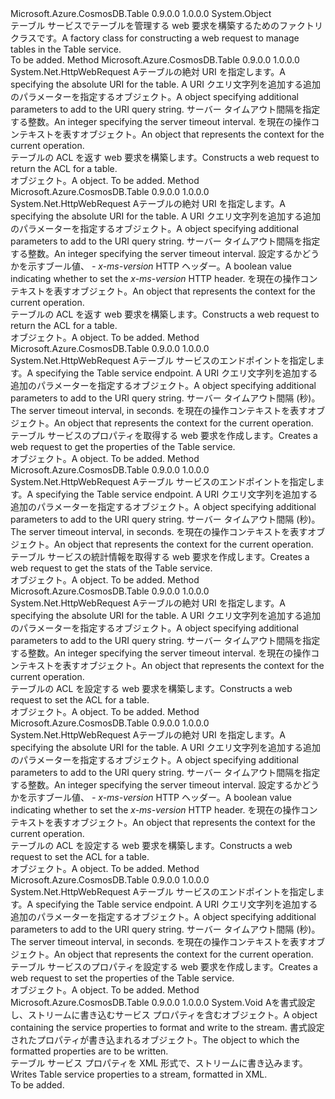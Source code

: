 <Type Name="TableHttpWebRequestFactory" FullName="Microsoft.Azure.CosmosDB.Table.Protocol.TableHttpWebRequestFactory">
  <TypeSignature Language="C#" Value="public static class TableHttpWebRequestFactory" />
  <TypeSignature Language="ILAsm" Value=".class public auto ansi abstract sealed beforefieldinit TableHttpWebRequestFactory extends System.Object" />
  <TypeSignature Language="DocId" Value="T:Microsoft.Azure.CosmosDB.Table.Protocol.TableHttpWebRequestFactory" />
  <TypeSignature Language="VB.NET" Value="Public Class TableHttpWebRequestFactory" />
  <TypeSignature Language="F#" Value="type TableHttpWebRequestFactory = class" />
  <AssemblyInfo>
    <AssemblyName>Microsoft.Azure.CosmosDB.Table</AssemblyName>
    <AssemblyVersion>0.9.0.0</AssemblyVersion>
    <AssemblyVersion>1.0.0.0</AssemblyVersion>
  </AssemblyInfo>
  <Base>
    <BaseTypeName>System.Object</BaseTypeName>
  </Base>
  <Interfaces />
  <Docs>
    <summary>
            <span data-ttu-id="0f3fb-101">テーブル サービスでテーブルを管理する web 要求を構築するためのファクトリ クラスです。</span><span class="sxs-lookup"><span data-stu-id="0f3fb-101">A factory class for constructing a web request to manage tables in the Table service.</span></span>
            </summary>
    <remarks>To be added.</remarks>
  </Docs>
  <Members>
    <Member MemberName="GetAcl">
      <MemberSignature Language="C#" Value="public static System.Net.HttpWebRequest GetAcl (Uri uri, Microsoft.Azure.Storage.Core.UriQueryBuilder builder, Nullable&lt;int&gt; timeout, Microsoft.Azure.Storage.OperationContext operationContext);" />
      <MemberSignature Language="ILAsm" Value=".method public static hidebysig class System.Net.HttpWebRequest GetAcl(class System.Uri uri, class Microsoft.Azure.Storage.Core.UriQueryBuilder builder, valuetype System.Nullable`1&lt;int32&gt; timeout, class Microsoft.Azure.Storage.OperationContext operationContext) cil managed" />
      <MemberSignature Language="DocId" Value="M:Microsoft.Azure.CosmosDB.Table.Protocol.TableHttpWebRequestFactory.GetAcl(System.Uri,Microsoft.Azure.Storage.Core.UriQueryBuilder,System.Nullable{System.Int32},Microsoft.Azure.Storage.OperationContext)" />
      <MemberSignature Language="F#" Value="static member GetAcl : Uri * Microsoft.Azure.Storage.Core.UriQueryBuilder * Nullable&lt;int&gt; * Microsoft.Azure.Storage.OperationContext -&gt; System.Net.HttpWebRequest" Usage="Microsoft.Azure.CosmosDB.Table.Protocol.TableHttpWebRequestFactory.GetAcl (uri, builder, timeout, operationContext)" />
      <MemberType>Method</MemberType>
      <AssemblyInfo>
        <AssemblyName>Microsoft.Azure.CosmosDB.Table</AssemblyName>
        <AssemblyVersion>0.9.0.0</AssemblyVersion>
        <AssemblyVersion>1.0.0.0</AssemblyVersion>
      </AssemblyInfo>
      <ReturnValue>
        <ReturnType>System.Net.HttpWebRequest</ReturnType>
      </ReturnValue>
      <Parameters>
        <Parameter Name="uri" Type="System.Uri" />
        <Parameter Name="builder" Type="Microsoft.Azure.Storage.Core.UriQueryBuilder" />
        <Parameter Name="timeout" Type="System.Nullable&lt;System.Int32&gt;" />
        <Parameter Name="operationContext" Type="Microsoft.Azure.Storage.OperationContext" />
      </Parameters>
      <Docs>
        <param name="uri"><span data-ttu-id="0f3fb-102">A<see cref="T:System.Uri" />テーブルの絶対 URI を指定します。</span><span class="sxs-lookup"><span data-stu-id="0f3fb-102">A <see cref="T:System.Uri" /> specifying the absolute URI for the table.</span></span></param>
        <param name="builder"><span data-ttu-id="0f3fb-103">A <see cref="T:Microsoft.Azure.Storage.Core.UriQueryBuilder" /> URI クエリ文字列を追加する追加のパラメーターを指定するオブジェクト。</span><span class="sxs-lookup"><span data-stu-id="0f3fb-103">A <see cref="T:Microsoft.Azure.Storage.Core.UriQueryBuilder" /> object specifying additional parameters to add to the URI query string.</span></span></param>
        <param name="timeout"><span data-ttu-id="0f3fb-104">サーバー タイムアウト間隔を指定する整数。</span><span class="sxs-lookup"><span data-stu-id="0f3fb-104">An integer specifying the server timeout interval.</span></span></param>
        <param name="operationContext"><span data-ttu-id="0f3fb-105"><see cref="T:Microsoft.Azure.Storage.OperationContext" />を現在の操作コンテキストを表すオブジェクト。</span><span class="sxs-lookup"><span data-stu-id="0f3fb-105">An <see cref="T:Microsoft.Azure.Storage.OperationContext" /> object that represents the context for the current operation.</span></span></param>
        <summary>
            <span data-ttu-id="0f3fb-106">テーブルの ACL を返す web 要求を構築します。</span><span class="sxs-lookup"><span data-stu-id="0f3fb-106">Constructs a web request to return the ACL for a table.</span></span>
            </summary>
        <returns><span data-ttu-id="0f3fb-107"><see cref="T:System.Net.HttpWebRequest" /> オブジェクト。</span><span class="sxs-lookup"><span data-stu-id="0f3fb-107">A <see cref="T:System.Net.HttpWebRequest" /> object.</span></span></returns>
        <remarks>To be added.</remarks>
      </Docs>
    </Member>
    <Member MemberName="GetAcl">
      <MemberSignature Language="C#" Value="public static System.Net.HttpWebRequest GetAcl (Uri uri, Microsoft.Azure.Storage.Core.UriQueryBuilder builder, Nullable&lt;int&gt; timeout, bool useVersionHeader, Microsoft.Azure.Storage.OperationContext operationContext);" />
      <MemberSignature Language="ILAsm" Value=".method public static hidebysig class System.Net.HttpWebRequest GetAcl(class System.Uri uri, class Microsoft.Azure.Storage.Core.UriQueryBuilder builder, valuetype System.Nullable`1&lt;int32&gt; timeout, bool useVersionHeader, class Microsoft.Azure.Storage.OperationContext operationContext) cil managed" />
      <MemberSignature Language="DocId" Value="M:Microsoft.Azure.CosmosDB.Table.Protocol.TableHttpWebRequestFactory.GetAcl(System.Uri,Microsoft.Azure.Storage.Core.UriQueryBuilder,System.Nullable{System.Int32},System.Boolean,Microsoft.Azure.Storage.OperationContext)" />
      <MemberSignature Language="F#" Value="static member GetAcl : Uri * Microsoft.Azure.Storage.Core.UriQueryBuilder * Nullable&lt;int&gt; * bool * Microsoft.Azure.Storage.OperationContext -&gt; System.Net.HttpWebRequest" Usage="Microsoft.Azure.CosmosDB.Table.Protocol.TableHttpWebRequestFactory.GetAcl (uri, builder, timeout, useVersionHeader, operationContext)" />
      <MemberType>Method</MemberType>
      <AssemblyInfo>
        <AssemblyName>Microsoft.Azure.CosmosDB.Table</AssemblyName>
        <AssemblyVersion>0.9.0.0</AssemblyVersion>
        <AssemblyVersion>1.0.0.0</AssemblyVersion>
      </AssemblyInfo>
      <ReturnValue>
        <ReturnType>System.Net.HttpWebRequest</ReturnType>
      </ReturnValue>
      <Parameters>
        <Parameter Name="uri" Type="System.Uri" />
        <Parameter Name="builder" Type="Microsoft.Azure.Storage.Core.UriQueryBuilder" />
        <Parameter Name="timeout" Type="System.Nullable&lt;System.Int32&gt;" />
        <Parameter Name="useVersionHeader" Type="System.Boolean" />
        <Parameter Name="operationContext" Type="Microsoft.Azure.Storage.OperationContext" />
      </Parameters>
      <Docs>
        <param name="uri"><span data-ttu-id="0f3fb-108">A<see cref="T:System.Uri" />テーブルの絶対 URI を指定します。</span><span class="sxs-lookup"><span data-stu-id="0f3fb-108">A <see cref="T:System.Uri" /> specifying the absolute URI for the table.</span></span></param>
        <param name="builder"><span data-ttu-id="0f3fb-109">A <see cref="T:Microsoft.Azure.Storage.Core.UriQueryBuilder" /> URI クエリ文字列を追加する追加のパラメーターを指定するオブジェクト。</span><span class="sxs-lookup"><span data-stu-id="0f3fb-109">A <see cref="T:Microsoft.Azure.Storage.Core.UriQueryBuilder" /> object specifying additional parameters to add to the URI query string.</span></span></param>
        <param name="timeout"><span data-ttu-id="0f3fb-110">サーバー タイムアウト間隔を指定する整数。</span><span class="sxs-lookup"><span data-stu-id="0f3fb-110">An integer specifying the server timeout interval.</span></span></param>
        <param name="useVersionHeader"><span data-ttu-id="0f3fb-111">設定するかどうかを示すブール値、 <i>- x-ms-version</i> HTTP ヘッダー。</span><span class="sxs-lookup"><span data-stu-id="0f3fb-111">A boolean value indicating whether to set the <i>x-ms-version</i> HTTP header.</span></span></param>
        <param name="operationContext"><span data-ttu-id="0f3fb-112"><see cref="T:Microsoft.Azure.Storage.OperationContext" />を現在の操作コンテキストを表すオブジェクト。</span><span class="sxs-lookup"><span data-stu-id="0f3fb-112">An <see cref="T:Microsoft.Azure.Storage.OperationContext" /> object that represents the context for the current operation.</span></span></param>
        <summary>
            <span data-ttu-id="0f3fb-113">テーブルの ACL を返す web 要求を構築します。</span><span class="sxs-lookup"><span data-stu-id="0f3fb-113">Constructs a web request to return the ACL for a table.</span></span>
            </summary>
        <returns><span data-ttu-id="0f3fb-114"><see cref="T:System.Net.HttpWebRequest" /> オブジェクト。</span><span class="sxs-lookup"><span data-stu-id="0f3fb-114">A <see cref="T:System.Net.HttpWebRequest" /> object.</span></span></returns>
        <remarks>To be added.</remarks>
      </Docs>
    </Member>
    <Member MemberName="GetServiceProperties">
      <MemberSignature Language="C#" Value="public static System.Net.HttpWebRequest GetServiceProperties (Uri uri, Microsoft.Azure.Storage.Core.UriQueryBuilder builder, Nullable&lt;int&gt; timeout, Microsoft.Azure.Storage.OperationContext operationContext);" />
      <MemberSignature Language="ILAsm" Value=".method public static hidebysig class System.Net.HttpWebRequest GetServiceProperties(class System.Uri uri, class Microsoft.Azure.Storage.Core.UriQueryBuilder builder, valuetype System.Nullable`1&lt;int32&gt; timeout, class Microsoft.Azure.Storage.OperationContext operationContext) cil managed" />
      <MemberSignature Language="DocId" Value="M:Microsoft.Azure.CosmosDB.Table.Protocol.TableHttpWebRequestFactory.GetServiceProperties(System.Uri,Microsoft.Azure.Storage.Core.UriQueryBuilder,System.Nullable{System.Int32},Microsoft.Azure.Storage.OperationContext)" />
      <MemberSignature Language="F#" Value="static member GetServiceProperties : Uri * Microsoft.Azure.Storage.Core.UriQueryBuilder * Nullable&lt;int&gt; * Microsoft.Azure.Storage.OperationContext -&gt; System.Net.HttpWebRequest" Usage="Microsoft.Azure.CosmosDB.Table.Protocol.TableHttpWebRequestFactory.GetServiceProperties (uri, builder, timeout, operationContext)" />
      <MemberType>Method</MemberType>
      <AssemblyInfo>
        <AssemblyName>Microsoft.Azure.CosmosDB.Table</AssemblyName>
        <AssemblyVersion>0.9.0.0</AssemblyVersion>
        <AssemblyVersion>1.0.0.0</AssemblyVersion>
      </AssemblyInfo>
      <ReturnValue>
        <ReturnType>System.Net.HttpWebRequest</ReturnType>
      </ReturnValue>
      <Parameters>
        <Parameter Name="uri" Type="System.Uri" />
        <Parameter Name="builder" Type="Microsoft.Azure.Storage.Core.UriQueryBuilder" />
        <Parameter Name="timeout" Type="System.Nullable&lt;System.Int32&gt;" />
        <Parameter Name="operationContext" Type="Microsoft.Azure.Storage.OperationContext" />
      </Parameters>
      <Docs>
        <param name="uri"><span data-ttu-id="0f3fb-115">A<see cref="T:System.Uri" />テーブル サービスのエンドポイントを指定します。</span><span class="sxs-lookup"><span data-stu-id="0f3fb-115">A <see cref="T:System.Uri" /> specifying the Table service endpoint.</span></span></param>
        <param name="builder"><span data-ttu-id="0f3fb-116">A <see cref="T:Microsoft.Azure.Storage.Core.UriQueryBuilder" /> URI クエリ文字列を追加する追加のパラメーターを指定するオブジェクト。</span><span class="sxs-lookup"><span data-stu-id="0f3fb-116">A <see cref="T:Microsoft.Azure.Storage.Core.UriQueryBuilder" /> object specifying additional parameters to add to the URI query string.</span></span></param>
        <param name="timeout"><span data-ttu-id="0f3fb-117">サーバー タイムアウト間隔 (秒)。</span><span class="sxs-lookup"><span data-stu-id="0f3fb-117">The server timeout interval, in seconds.</span></span></param>
        <param name="operationContext"><span data-ttu-id="0f3fb-118"><see cref="T:Microsoft.Azure.Storage.OperationContext" />を現在の操作コンテキストを表すオブジェクト。</span><span class="sxs-lookup"><span data-stu-id="0f3fb-118">An <see cref="T:Microsoft.Azure.Storage.OperationContext" /> object that represents the context for the current operation.</span></span></param>
        <summary>
            <span data-ttu-id="0f3fb-119">テーブル サービスのプロパティを取得する web 要求を作成します。</span><span class="sxs-lookup"><span data-stu-id="0f3fb-119">Creates a web request to get the properties of the Table service.</span></span>
            </summary>
        <returns><span data-ttu-id="0f3fb-120"><see cref="T:System.Net.HttpWebRequest" /> オブジェクト。</span><span class="sxs-lookup"><span data-stu-id="0f3fb-120">A <see cref="T:System.Net.HttpWebRequest" /> object.</span></span></returns>
        <remarks>To be added.</remarks>
      </Docs>
    </Member>
    <Member MemberName="GetServiceStats">
      <MemberSignature Language="C#" Value="public static System.Net.HttpWebRequest GetServiceStats (Uri uri, Microsoft.Azure.Storage.Core.UriQueryBuilder builder, Nullable&lt;int&gt; timeout, Microsoft.Azure.Storage.OperationContext operationContext);" />
      <MemberSignature Language="ILAsm" Value=".method public static hidebysig class System.Net.HttpWebRequest GetServiceStats(class System.Uri uri, class Microsoft.Azure.Storage.Core.UriQueryBuilder builder, valuetype System.Nullable`1&lt;int32&gt; timeout, class Microsoft.Azure.Storage.OperationContext operationContext) cil managed" />
      <MemberSignature Language="DocId" Value="M:Microsoft.Azure.CosmosDB.Table.Protocol.TableHttpWebRequestFactory.GetServiceStats(System.Uri,Microsoft.Azure.Storage.Core.UriQueryBuilder,System.Nullable{System.Int32},Microsoft.Azure.Storage.OperationContext)" />
      <MemberSignature Language="F#" Value="static member GetServiceStats : Uri * Microsoft.Azure.Storage.Core.UriQueryBuilder * Nullable&lt;int&gt; * Microsoft.Azure.Storage.OperationContext -&gt; System.Net.HttpWebRequest" Usage="Microsoft.Azure.CosmosDB.Table.Protocol.TableHttpWebRequestFactory.GetServiceStats (uri, builder, timeout, operationContext)" />
      <MemberType>Method</MemberType>
      <AssemblyInfo>
        <AssemblyName>Microsoft.Azure.CosmosDB.Table</AssemblyName>
        <AssemblyVersion>0.9.0.0</AssemblyVersion>
        <AssemblyVersion>1.0.0.0</AssemblyVersion>
      </AssemblyInfo>
      <ReturnValue>
        <ReturnType>System.Net.HttpWebRequest</ReturnType>
      </ReturnValue>
      <Parameters>
        <Parameter Name="uri" Type="System.Uri" />
        <Parameter Name="builder" Type="Microsoft.Azure.Storage.Core.UriQueryBuilder" />
        <Parameter Name="timeout" Type="System.Nullable&lt;System.Int32&gt;" />
        <Parameter Name="operationContext" Type="Microsoft.Azure.Storage.OperationContext" />
      </Parameters>
      <Docs>
        <param name="uri"><span data-ttu-id="0f3fb-121">A<see cref="T:System.Uri" />テーブル サービスのエンドポイントを指定します。</span><span class="sxs-lookup"><span data-stu-id="0f3fb-121">A <see cref="T:System.Uri" /> specifying the Table service endpoint.</span></span></param>
        <param name="builder"><span data-ttu-id="0f3fb-122">A <see cref="T:Microsoft.Azure.Storage.Core.UriQueryBuilder" /> URI クエリ文字列を追加する追加のパラメーターを指定するオブジェクト。</span><span class="sxs-lookup"><span data-stu-id="0f3fb-122">A <see cref="T:Microsoft.Azure.Storage.Core.UriQueryBuilder" /> object specifying additional parameters to add to the URI query string.</span></span></param>
        <param name="timeout"><span data-ttu-id="0f3fb-123">サーバー タイムアウト間隔 (秒)。</span><span class="sxs-lookup"><span data-stu-id="0f3fb-123">The server timeout interval, in seconds.</span></span></param>
        <param name="operationContext"><span data-ttu-id="0f3fb-124"><see cref="T:Microsoft.Azure.Storage.OperationContext" />を現在の操作コンテキストを表すオブジェクト。</span><span class="sxs-lookup"><span data-stu-id="0f3fb-124">An <see cref="T:Microsoft.Azure.Storage.OperationContext" /> object that represents the context for the current operation.</span></span></param>
        <summary>
            <span data-ttu-id="0f3fb-125">テーブル サービスの統計情報を取得する web 要求を作成します。</span><span class="sxs-lookup"><span data-stu-id="0f3fb-125">Creates a web request to get the stats of the Table service.</span></span>
            </summary>
        <returns><span data-ttu-id="0f3fb-126"><see cref="T:System.Net.HttpWebRequest" /> オブジェクト。</span><span class="sxs-lookup"><span data-stu-id="0f3fb-126">A <see cref="T:System.Net.HttpWebRequest" /> object.</span></span></returns>
        <remarks>To be added.</remarks>
      </Docs>
    </Member>
    <Member MemberName="SetAcl">
      <MemberSignature Language="C#" Value="public static System.Net.HttpWebRequest SetAcl (Uri uri, Microsoft.Azure.Storage.Core.UriQueryBuilder builder, Nullable&lt;int&gt; timeout, Microsoft.Azure.Storage.OperationContext operationContext);" />
      <MemberSignature Language="ILAsm" Value=".method public static hidebysig class System.Net.HttpWebRequest SetAcl(class System.Uri uri, class Microsoft.Azure.Storage.Core.UriQueryBuilder builder, valuetype System.Nullable`1&lt;int32&gt; timeout, class Microsoft.Azure.Storage.OperationContext operationContext) cil managed" />
      <MemberSignature Language="DocId" Value="M:Microsoft.Azure.CosmosDB.Table.Protocol.TableHttpWebRequestFactory.SetAcl(System.Uri,Microsoft.Azure.Storage.Core.UriQueryBuilder,System.Nullable{System.Int32},Microsoft.Azure.Storage.OperationContext)" />
      <MemberSignature Language="F#" Value="static member SetAcl : Uri * Microsoft.Azure.Storage.Core.UriQueryBuilder * Nullable&lt;int&gt; * Microsoft.Azure.Storage.OperationContext -&gt; System.Net.HttpWebRequest" Usage="Microsoft.Azure.CosmosDB.Table.Protocol.TableHttpWebRequestFactory.SetAcl (uri, builder, timeout, operationContext)" />
      <MemberType>Method</MemberType>
      <AssemblyInfo>
        <AssemblyName>Microsoft.Azure.CosmosDB.Table</AssemblyName>
        <AssemblyVersion>0.9.0.0</AssemblyVersion>
        <AssemblyVersion>1.0.0.0</AssemblyVersion>
      </AssemblyInfo>
      <ReturnValue>
        <ReturnType>System.Net.HttpWebRequest</ReturnType>
      </ReturnValue>
      <Parameters>
        <Parameter Name="uri" Type="System.Uri" />
        <Parameter Name="builder" Type="Microsoft.Azure.Storage.Core.UriQueryBuilder" />
        <Parameter Name="timeout" Type="System.Nullable&lt;System.Int32&gt;" />
        <Parameter Name="operationContext" Type="Microsoft.Azure.Storage.OperationContext" />
      </Parameters>
      <Docs>
        <param name="uri"><span data-ttu-id="0f3fb-127">A<see cref="T:System.Uri" />テーブルの絶対 URI を指定します。</span><span class="sxs-lookup"><span data-stu-id="0f3fb-127">A <see cref="T:System.Uri" /> specifying the absolute URI for the table.</span></span></param>
        <param name="builder"><span data-ttu-id="0f3fb-128">A <see cref="T:Microsoft.Azure.Storage.Core.UriQueryBuilder" /> URI クエリ文字列を追加する追加のパラメーターを指定するオブジェクト。</span><span class="sxs-lookup"><span data-stu-id="0f3fb-128">A <see cref="T:Microsoft.Azure.Storage.Core.UriQueryBuilder" /> object specifying additional parameters to add to the URI query string.</span></span></param>
        <param name="timeout"><span data-ttu-id="0f3fb-129">サーバー タイムアウト間隔を指定する整数。</span><span class="sxs-lookup"><span data-stu-id="0f3fb-129">An integer specifying the server timeout interval.</span></span></param>
        <param name="operationContext"><span data-ttu-id="0f3fb-130"><see cref="T:Microsoft.Azure.Storage.OperationContext" />を現在の操作コンテキストを表すオブジェクト。</span><span class="sxs-lookup"><span data-stu-id="0f3fb-130">An <see cref="T:Microsoft.Azure.Storage.OperationContext" /> object that represents the context for the current operation.</span></span></param>
        <summary>
            <span data-ttu-id="0f3fb-131">テーブルの ACL を設定する web 要求を構築します。</span><span class="sxs-lookup"><span data-stu-id="0f3fb-131">Constructs a web request to set the ACL for a table.</span></span>
            </summary>
        <returns><span data-ttu-id="0f3fb-132"><see cref="T:System.Net.HttpWebRequest" /> オブジェクト。</span><span class="sxs-lookup"><span data-stu-id="0f3fb-132">A <see cref="T:System.Net.HttpWebRequest" /> object.</span></span></returns>
        <remarks>To be added.</remarks>
      </Docs>
    </Member>
    <Member MemberName="SetAcl">
      <MemberSignature Language="C#" Value="public static System.Net.HttpWebRequest SetAcl (Uri uri, Microsoft.Azure.Storage.Core.UriQueryBuilder builder, Nullable&lt;int&gt; timeout, bool useVersionHeader, Microsoft.Azure.Storage.OperationContext operationContext);" />
      <MemberSignature Language="ILAsm" Value=".method public static hidebysig class System.Net.HttpWebRequest SetAcl(class System.Uri uri, class Microsoft.Azure.Storage.Core.UriQueryBuilder builder, valuetype System.Nullable`1&lt;int32&gt; timeout, bool useVersionHeader, class Microsoft.Azure.Storage.OperationContext operationContext) cil managed" />
      <MemberSignature Language="DocId" Value="M:Microsoft.Azure.CosmosDB.Table.Protocol.TableHttpWebRequestFactory.SetAcl(System.Uri,Microsoft.Azure.Storage.Core.UriQueryBuilder,System.Nullable{System.Int32},System.Boolean,Microsoft.Azure.Storage.OperationContext)" />
      <MemberSignature Language="F#" Value="static member SetAcl : Uri * Microsoft.Azure.Storage.Core.UriQueryBuilder * Nullable&lt;int&gt; * bool * Microsoft.Azure.Storage.OperationContext -&gt; System.Net.HttpWebRequest" Usage="Microsoft.Azure.CosmosDB.Table.Protocol.TableHttpWebRequestFactory.SetAcl (uri, builder, timeout, useVersionHeader, operationContext)" />
      <MemberType>Method</MemberType>
      <AssemblyInfo>
        <AssemblyName>Microsoft.Azure.CosmosDB.Table</AssemblyName>
        <AssemblyVersion>0.9.0.0</AssemblyVersion>
        <AssemblyVersion>1.0.0.0</AssemblyVersion>
      </AssemblyInfo>
      <ReturnValue>
        <ReturnType>System.Net.HttpWebRequest</ReturnType>
      </ReturnValue>
      <Parameters>
        <Parameter Name="uri" Type="System.Uri" />
        <Parameter Name="builder" Type="Microsoft.Azure.Storage.Core.UriQueryBuilder" />
        <Parameter Name="timeout" Type="System.Nullable&lt;System.Int32&gt;" />
        <Parameter Name="useVersionHeader" Type="System.Boolean" />
        <Parameter Name="operationContext" Type="Microsoft.Azure.Storage.OperationContext" />
      </Parameters>
      <Docs>
        <param name="uri"><span data-ttu-id="0f3fb-133">A<see cref="T:System.Uri" />テーブルの絶対 URI を指定します。</span><span class="sxs-lookup"><span data-stu-id="0f3fb-133">A <see cref="T:System.Uri" /> specifying the absolute URI for the table.</span></span></param>
        <param name="builder"><span data-ttu-id="0f3fb-134">A <see cref="T:Microsoft.Azure.Storage.Core.UriQueryBuilder" /> URI クエリ文字列を追加する追加のパラメーターを指定するオブジェクト。</span><span class="sxs-lookup"><span data-stu-id="0f3fb-134">A <see cref="T:Microsoft.Azure.Storage.Core.UriQueryBuilder" /> object specifying additional parameters to add to the URI query string.</span></span></param>
        <param name="timeout"><span data-ttu-id="0f3fb-135">サーバー タイムアウト間隔を指定する整数。</span><span class="sxs-lookup"><span data-stu-id="0f3fb-135">An integer specifying the server timeout interval.</span></span></param>
        <param name="useVersionHeader"><span data-ttu-id="0f3fb-136">設定するかどうかを示すブール値、 <i>- x-ms-version</i> HTTP ヘッダー。</span><span class="sxs-lookup"><span data-stu-id="0f3fb-136">A boolean value indicating whether to set the <i>x-ms-version</i> HTTP header.</span></span></param>
        <param name="operationContext"><span data-ttu-id="0f3fb-137"><see cref="T:Microsoft.Azure.Storage.OperationContext" />を現在の操作コンテキストを表すオブジェクト。</span><span class="sxs-lookup"><span data-stu-id="0f3fb-137">An <see cref="T:Microsoft.Azure.Storage.OperationContext" /> object that represents the context for the current operation.</span></span></param>
        <summary>
            <span data-ttu-id="0f3fb-138">テーブルの ACL を設定する web 要求を構築します。</span><span class="sxs-lookup"><span data-stu-id="0f3fb-138">Constructs a web request to set the ACL for a table.</span></span>
            </summary>
        <returns><span data-ttu-id="0f3fb-139"><see cref="T:System.Net.HttpWebRequest" /> オブジェクト。</span><span class="sxs-lookup"><span data-stu-id="0f3fb-139">A <see cref="T:System.Net.HttpWebRequest" /> object.</span></span></returns>
        <remarks>To be added.</remarks>
      </Docs>
    </Member>
    <Member MemberName="SetServiceProperties">
      <MemberSignature Language="C#" Value="public static System.Net.HttpWebRequest SetServiceProperties (Uri uri, Microsoft.Azure.Storage.Core.UriQueryBuilder builder, Nullable&lt;int&gt; timeout, Microsoft.Azure.Storage.OperationContext operationContext);" />
      <MemberSignature Language="ILAsm" Value=".method public static hidebysig class System.Net.HttpWebRequest SetServiceProperties(class System.Uri uri, class Microsoft.Azure.Storage.Core.UriQueryBuilder builder, valuetype System.Nullable`1&lt;int32&gt; timeout, class Microsoft.Azure.Storage.OperationContext operationContext) cil managed" />
      <MemberSignature Language="DocId" Value="M:Microsoft.Azure.CosmosDB.Table.Protocol.TableHttpWebRequestFactory.SetServiceProperties(System.Uri,Microsoft.Azure.Storage.Core.UriQueryBuilder,System.Nullable{System.Int32},Microsoft.Azure.Storage.OperationContext)" />
      <MemberSignature Language="F#" Value="static member SetServiceProperties : Uri * Microsoft.Azure.Storage.Core.UriQueryBuilder * Nullable&lt;int&gt; * Microsoft.Azure.Storage.OperationContext -&gt; System.Net.HttpWebRequest" Usage="Microsoft.Azure.CosmosDB.Table.Protocol.TableHttpWebRequestFactory.SetServiceProperties (uri, builder, timeout, operationContext)" />
      <MemberType>Method</MemberType>
      <AssemblyInfo>
        <AssemblyName>Microsoft.Azure.CosmosDB.Table</AssemblyName>
        <AssemblyVersion>0.9.0.0</AssemblyVersion>
        <AssemblyVersion>1.0.0.0</AssemblyVersion>
      </AssemblyInfo>
      <ReturnValue>
        <ReturnType>System.Net.HttpWebRequest</ReturnType>
      </ReturnValue>
      <Parameters>
        <Parameter Name="uri" Type="System.Uri" />
        <Parameter Name="builder" Type="Microsoft.Azure.Storage.Core.UriQueryBuilder" />
        <Parameter Name="timeout" Type="System.Nullable&lt;System.Int32&gt;" />
        <Parameter Name="operationContext" Type="Microsoft.Azure.Storage.OperationContext" />
      </Parameters>
      <Docs>
        <param name="uri"><span data-ttu-id="0f3fb-140">A<see cref="T:System.Uri" />テーブル サービスのエンドポイントを指定します。</span><span class="sxs-lookup"><span data-stu-id="0f3fb-140">A <see cref="T:System.Uri" /> specifying the Table service endpoint.</span></span></param>
        <param name="builder"><span data-ttu-id="0f3fb-141">A <see cref="T:Microsoft.Azure.Storage.Core.UriQueryBuilder" /> URI クエリ文字列を追加する追加のパラメーターを指定するオブジェクト。</span><span class="sxs-lookup"><span data-stu-id="0f3fb-141">A <see cref="T:Microsoft.Azure.Storage.Core.UriQueryBuilder" /> object specifying additional parameters to add to the URI query string.</span></span></param>
        <param name="timeout"><span data-ttu-id="0f3fb-142">サーバー タイムアウト間隔 (秒)。</span><span class="sxs-lookup"><span data-stu-id="0f3fb-142">The server timeout interval, in seconds.</span></span></param>
        <param name="operationContext"><span data-ttu-id="0f3fb-143"><see cref="T:Microsoft.Azure.Storage.OperationContext" />を現在の操作コンテキストを表すオブジェクト。</span><span class="sxs-lookup"><span data-stu-id="0f3fb-143">An <see cref="T:Microsoft.Azure.Storage.OperationContext" /> object that represents the context for the current operation.</span></span></param>
        <summary>
            <span data-ttu-id="0f3fb-144">テーブル サービスのプロパティを設定する web 要求を作成します。</span><span class="sxs-lookup"><span data-stu-id="0f3fb-144">Creates a web request to set the properties of the Table service.</span></span>
            </summary>
        <returns><span data-ttu-id="0f3fb-145"><see cref="T:System.Net.HttpWebRequest" /> オブジェクト。</span><span class="sxs-lookup"><span data-stu-id="0f3fb-145">A <see cref="T:System.Net.HttpWebRequest" /> object.</span></span></returns>
        <remarks>To be added.</remarks>
      </Docs>
    </Member>
    <Member MemberName="WriteServiceProperties">
      <MemberSignature Language="C#" Value="public static void WriteServiceProperties (Microsoft.Azure.Storage.Shared.Protocol.ServiceProperties properties, System.IO.Stream outputStream);" />
      <MemberSignature Language="ILAsm" Value=".method public static hidebysig void WriteServiceProperties(class Microsoft.Azure.Storage.Shared.Protocol.ServiceProperties properties, class System.IO.Stream outputStream) cil managed" />
      <MemberSignature Language="DocId" Value="M:Microsoft.Azure.CosmosDB.Table.Protocol.TableHttpWebRequestFactory.WriteServiceProperties(Microsoft.Azure.Storage.Shared.Protocol.ServiceProperties,System.IO.Stream)" />
      <MemberSignature Language="VB.NET" Value="Public Shared Sub WriteServiceProperties (properties As ServiceProperties, outputStream As Stream)" />
      <MemberSignature Language="F#" Value="static member WriteServiceProperties : Microsoft.Azure.Storage.Shared.Protocol.ServiceProperties * System.IO.Stream -&gt; unit" Usage="Microsoft.Azure.CosmosDB.Table.Protocol.TableHttpWebRequestFactory.WriteServiceProperties (properties, outputStream)" />
      <MemberType>Method</MemberType>
      <AssemblyInfo>
        <AssemblyName>Microsoft.Azure.CosmosDB.Table</AssemblyName>
        <AssemblyVersion>0.9.0.0</AssemblyVersion>
        <AssemblyVersion>1.0.0.0</AssemblyVersion>
      </AssemblyInfo>
      <ReturnValue>
        <ReturnType>System.Void</ReturnType>
      </ReturnValue>
      <Parameters>
        <Parameter Name="properties" Type="Microsoft.Azure.Storage.Shared.Protocol.ServiceProperties" />
        <Parameter Name="outputStream" Type="System.IO.Stream" />
      </Parameters>
      <Docs>
        <param name="properties"><span data-ttu-id="0f3fb-146">A<see cref="T:Microsoft.Azure.Storage.Shared.Protocol.ServiceProperties" />を書式設定し、ストリームに書き込むサービス プロパティを含むオブジェクト。</span><span class="sxs-lookup"><span data-stu-id="0f3fb-146">A <see cref="T:Microsoft.Azure.Storage.Shared.Protocol.ServiceProperties" /> object containing the service properties to format and write to the stream.</span></span></param>
        <param name="outputStream"><span data-ttu-id="0f3fb-147"><see cref="T:System.IO.Stream" />書式設定されたプロパティが書き込まれるオブジェクト。</span><span class="sxs-lookup"><span data-stu-id="0f3fb-147">The <see cref="T:System.IO.Stream" /> object to which the formatted properties are to be written.</span></span></param>
        <summary>
            <span data-ttu-id="0f3fb-148">テーブル サービス プロパティを XML 形式で、ストリームに書き込みます。</span><span class="sxs-lookup"><span data-stu-id="0f3fb-148">Writes Table service properties to a stream, formatted in XML.</span></span>
            </summary>
        <remarks>To be added.</remarks>
      </Docs>
    </Member>
  </Members>
</Type>